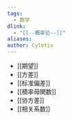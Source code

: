 ```yaml
---
tags:
  - 数学
dlink:
  - "[[--概率论--]]"
aliases: 
author: Cyletix
---
```

- [[期望]]
- [[方差]]
- [[标准偏差]]
- [[積率母関数]]
- [[协方差]]
- [[相关系数]]

